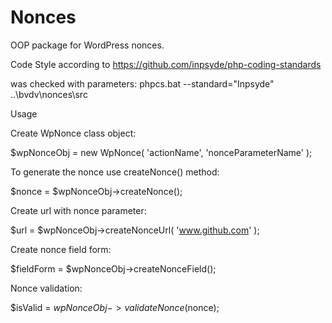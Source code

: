 # Nonces

OOP package for WordPress nonces.


Code Style according to https://github.com/inpsyde/php-coding-standards

was checked with parameters: phpcs.bat --standard="Inpsyde" ..\bvdv\nonces\src


Usage

Create WpNonce class object:

$wpNonceObj = new WpNonce( 'actionName', 'nonceParameterName' );

To generate the nonce use createNonce() method:

$nonce = $wpNonceObj->createNonce();

Create url with nonce parameter:

$url = $wpNonceObj->createNonceUrl( 'www.github.com' );

Create nonce field form:

$fieldForm = $wpNonceObj->createNonceField();

Nonce validation:

$isValid = $wpNonceObj->validateNonce($nonce);

